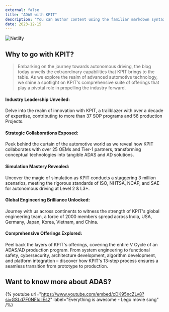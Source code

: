 ```yaml
---
external: false
title: "ADAS with KPIT"
description: "You can author content using the familiar markdown syntax you already know. All basic markdown syntax is supported."
date: 2023-12-15
---
```


![Netlify](/images/5.png)


## Why to go with KPIT?
>Embarking on the journey towards autonomous driving, the blog today unveils the extraordinary capabilities that KPIT brings to the table. As we explore the realm of advanced automotive technology, we shine a spotlight on KPIT's comprehensive suite of offerings that play a pivotal role in propelling the industry forward.

#### Industry Leadership Unveiled:

Delve into the realm of innovation with KPIT, a trailblazer with over a decade of expertise, contributing to more than 37 SOP programs and 56 production Projects.
#### Strategic Collaborations Exposed:

Peek behind the curtain of the automotive world as we reveal how KPIT collaborates with over 25 OEMs and Tier-1 partners, transforming conceptual technologies into tangible ADAS and AD solutions.
#### Simulation Mastery Revealed:

Uncover the magic of simulation as KPIT conducts a staggering 3 million scenarios, meeting the rigorous standards of ISO, NHTSA, NCAP, and SAE for autonomous driving at Level 2 & L3+.
#### Global Engineering Brilliance Unlocked:

Journey with us across continents to witness the strength of KPIT's global engineering team, a force of 2000 members spread across India, USA, Germany, Japan, Korea, Vietnam, and China.
#### Comprehensive Offerings Explored:

Peel back the layers of KPIT's offerings, covering the entire V Cycle of an ADAS/AD production program. From system engineering to functional safety, cybersecurity, architecture development, algorithm development, and platform integration – discover how KPIT's 13-step process ensures a seamless transition from prototype to production.

## Want to know more about ADAS?

{% youtube url="https://www.youtube.com/embed/cDK95ncZLv8?si=GSLd7F0NFIollEs2" label="Everything is awesome - Lego movie song" /%}

